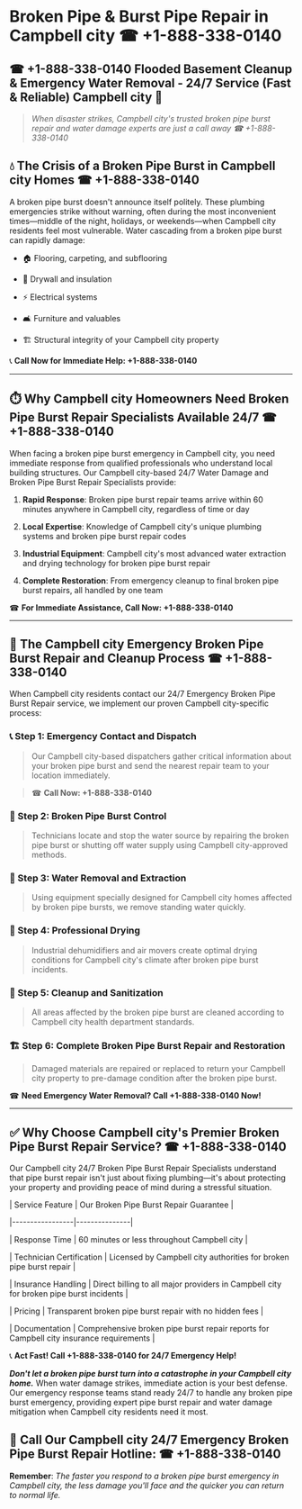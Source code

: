 # Broken Pipe & Burst Pipe Repair in Campbell city ☎ +1-888-338-0140  
## ☎ +1-888-338-0140 Flooded Basement Cleanup & Emergency Water Removal - 24/7 Service (Fast & Reliable) Campbell city 🚨  

> *When disaster strikes, Campbell city's trusted broken pipe burst repair and water damage experts are just a call away ☎ +1-888-338-0140*  

## 💧 The Crisis of a Broken Pipe Burst in Campbell city Homes ☎ +1-888-338-0140  

A broken pipe burst doesn't announce itself politely. These plumbing emergencies strike without warning, often during the most inconvenient times—middle of the night, holidays, or weekends—when Campbell city residents feel most vulnerable. Water cascading from a broken pipe burst can rapidly damage:  

* 🏠 Flooring, carpeting, and subflooring  
* 🧱 Drywall and insulation  
* ⚡ Electrical systems  
* 🛋️ Furniture and valuables  
* 🏗️ Structural integrity of your Campbell city property  

📞 **Call Now for Immediate Help: +1-888-338-0140**  

---  

## ⏱️ Why Campbell city Homeowners Need Broken Pipe Burst Repair Specialists Available 24/7 ☎ +1-888-338-0140  

When facing a broken pipe burst emergency in Campbell city, you need immediate response from qualified professionals who understand local building structures. Our Campbell city-based 24/7 Water Damage and Broken Pipe Burst Repair Specialists provide:  

1. **Rapid Response**: Broken pipe burst repair teams arrive within 60 minutes anywhere in Campbell city, regardless of time or day  
2. **Local Expertise**: Knowledge of Campbell city's unique plumbing systems and broken pipe burst repair codes  
3. **Industrial Equipment**: Campbell city's most advanced water extraction and drying technology for broken pipe burst repair  
4. **Complete Restoration**: From emergency cleanup to final broken pipe burst repairs, all handled by one team  

☎ **For Immediate Assistance, Call Now: +1-888-338-0140**  

---  

## 🔧 The Campbell city Emergency Broken Pipe Burst Repair and Cleanup Process ☎ +1-888-338-0140  

When Campbell city residents contact our 24/7 Emergency Broken Pipe Burst Repair service, we implement our proven Campbell city-specific process:  

### 📞 Step 1: Emergency Contact and Dispatch  
> Our Campbell city-based dispatchers gather critical information about your broken pipe burst and send the nearest repair team to your location immediately.  
> ☎ **Call Now: +1-888-338-0140**  

### 🚿 Step 2: Broken Pipe Burst Control  
> Technicians locate and stop the water source by repairing the broken pipe burst or shutting off water supply using Campbell city-approved methods.  

### 🌊 Step 3: Water Removal and Extraction  
> Using equipment specially designed for Campbell city homes affected by broken pipe bursts, we remove standing water quickly.  

### 💨 Step 4: Professional Drying  
> Industrial dehumidifiers and air movers create optimal drying conditions for Campbell city's climate after broken pipe burst incidents.  

### 🧼 Step 5: Cleanup and Sanitization  
> All areas affected by the broken pipe burst are cleaned according to Campbell city health department standards.  

### 🏗️ Step 6: Complete Broken Pipe Burst Repair and Restoration  
> Damaged materials are repaired or replaced to return your Campbell city property to pre-damage condition after the broken pipe burst.  

☎ **Need Emergency Water Removal? Call +1-888-338-0140 Now!**  

---  

## ✅ Why Choose Campbell city's Premier Broken Pipe Burst Repair Service? ☎ +1-888-338-0140  

Our Campbell city 24/7 Broken Pipe Burst Repair Specialists understand that pipe burst repair isn't just about fixing plumbing—it's about protecting your property and providing peace of mind during a stressful situation.  

| Service Feature | Our Broken Pipe Burst Repair Guarantee |  
|-----------------|---------------|  
| Response Time | 60 minutes or less throughout Campbell city |  
| Technician Certification | Licensed by Campbell city authorities for broken pipe burst repair |  
| Insurance Handling | Direct billing to all major providers in Campbell city for broken pipe burst incidents |  
| Pricing | Transparent broken pipe burst repair with no hidden fees |  
| Documentation | Comprehensive broken pipe burst repair reports for Campbell city insurance requirements |  

📞 **Act Fast! Call +1-888-338-0140 for 24/7 Emergency Help!**  

***Don't let a broken pipe burst turn into a catastrophe in your Campbell city home.*** When water damage strikes, immediate action is your best defense. Our emergency response teams stand ready 24/7 to handle any broken pipe burst emergency, providing expert pipe burst repair and water damage mitigation when Campbell city residents need it most.  

## 📱 Call Our Campbell city 24/7 Emergency Broken Pipe Burst Repair Hotline: ☎ +1-888-338-0140  

**Remember**: *The faster you respond to a broken pipe burst emergency in Campbell city, the less damage you'll face and the quicker you can return to normal life.*